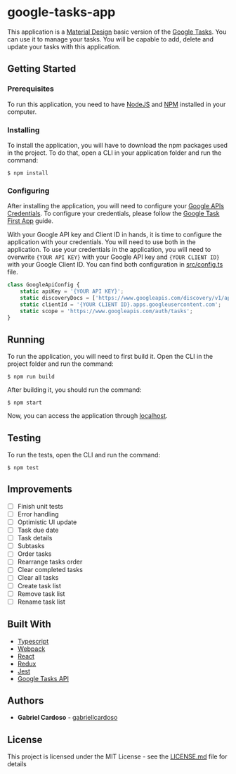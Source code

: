 # google-tasks-app

This application is a [Material Design] basic version of the [Google Tasks]. You can use it to manage your tasks. You will be capable to add, delete and update your tasks with this application.

## Getting Started

### Prerequisites

To run this application, you need to have [NodeJS] and [NPM] installed in your computer.

### Installing

To install the application, you will have to download the npm packages used in the project.
To do that, open a CLI in your application folder and run the command:

```
$ npm install 
```

### Configuring

After installing the application, you will need to configure your [Google APIs Credentials]. To configure your credentials, please follow the [Google Task First App] guide.

With your Google API key and Client ID in hands, it is time to configure the application with your credentials. You will need to use both in the application. To use your credentials in the application, you will need to overwrite `{YOUR API KEY}` with your Google API key and `{YOUR CLIENT ID}` with your Google Client ID. You can find both configuration in [src/config.ts] file. 

```typescript
class GoogleApiConfig {
    static apiKey = '{YOUR API KEY}';
    static discoveryDocs = ['https://www.googleapis.com/discovery/v1/apis/tasks/v1/rest'];
    static clientId = '{YOUR CLIENT ID}.apps.googleusercontent.com';
    static scope = 'https://www.googleapis.com/auth/tasks';
}
```

## Running

To run the application, you will need to first build it. Open the CLI in the project folder and run the command: 

```
$ npm run build 
```

After building it, you should run the command:

```
$ npm start
```

Now, you can access the application through [localhost](http://localhost:8080).

## Testing

To run the tests, open the CLI and run the command:

```
$ npm test
```

## Improvements

- [ ] Finish unit tests
- [ ] Error handling
- [ ] Optimistic UI update
- [ ] Task due date
- [ ] Task details
- [ ] Subtasks
- [ ] Order tasks
- [ ] Rearrange tasks order
- [ ] Clear completed tasks
- [ ] Clear all tasks
- [ ] Create task list
- [ ] Remove task list
- [ ] Rename task list

## Built With

- [Typescript]
- [Webpack]
- [React]
- [Redux]
- [Jest]
- [Google Tasks API]

## Authors

* **Gabriel Cardoso** - [gabriellcardoso]

## License

This project is licensed under the MIT License - see the [LICENSE.md] file for details

[Material Design]: https://material.io/guidelines/material-design/
[Google Tasks]: https://mail.google.com/tasks/canvas

[NodeJS]: https://nodejs.org/en/
[NPM]: https://www.npmjs.com/

[Google APIs Credentials]: https://console.developers.google.com/apis/credentials
[Google Task First App]: https://developers.google.com/google-apps/tasks/firstapp#register

[Typescript]: https://www.typescriptlang.org/
[Webpack]: https://webpack.js.org/
[React]: https://reactjs.org/
[Redux]: https://redux.js.org/
[Jest]: https://facebook.github.io/jest/
[Google Tasks API]: https://developers.google.com/google-apps/tasks/

[gabriellcardoso]: https://github.com/gabriellcardoso
[src/config.ts]: src/config.ts
[LICENSE.md]: LICENSE.md
